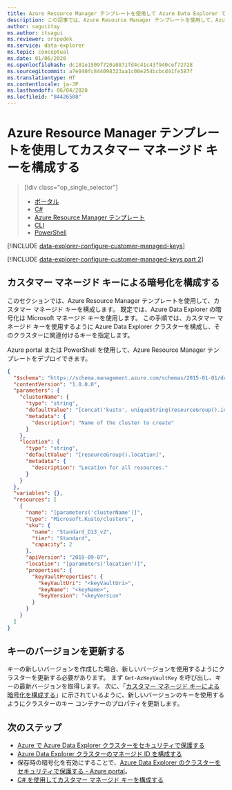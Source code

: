 ```yaml
---
title: Azure Resource Manager テンプレートを使用して Azure Data Explorer でカスタマー マネージド キーを構成する
description: この記事では、Azure Resource Manager テンプレートを使用して、Azure Data Explorer でデータに対するカスタマー マネージド キーの暗号化を構成する方法について説明します。
author: saguiitay
ms.author: itsagui
ms.reviewer: orspodek
ms.service: data-explorer
ms.topic: conceptual
ms.date: 01/06/2020
ms.openlocfilehash: dc181e1509f720a8871fd4c41c43f940cef72728
ms.sourcegitcommit: a7e040fc844098323aa1c00e254bcbcd41fe587f
ms.translationtype: HT
ms.contentlocale: ja-JP
ms.lasthandoff: 06/04/2020
ms.locfileid: "84426508"
---
```

# <a name="configure-customer-managed-keys-using-the-azure-resource-manager-template"></a>Azure Resource Manager テンプレートを使用してカスタマー マネージド キーを構成する

> [!div class="op_single_selector"]
> * [ポータル](customer-managed-keys-portal.md)
> * [C#](customer-managed-keys-csharp.md)
> * [Azure Resource Manager テンプレート](customer-managed-keys-resource-manager.md)
> * [CLI](customer-managed-keys-cli.md)
> * [PowerShell](customer-managed-keys-powershell.md)

[!INCLUDE [data-explorer-configure-customer-managed-keys](includes/data-explorer-configure-customer-managed-keys.md)]

[!INCLUDE [data-explorer-configure-customer-managed-keys part 2](includes/data-explorer-configure-customer-managed-keys-b.md)]

## <a name="configure-encryption-with-customer-managed-keys"></a>カスタマー マネージド キーによる暗号化を構成する

このセクションでは、Azure Resource Manager テンプレートを使用して、カスタマー マネージド キーを構成します。 既定では、Azure Data Explorer の暗号化は Microsoft マネージド キーを使用します。 この手順では、カスタマー マネージド キーを使用するように Azure Data Explorer クラスターを構成し、そのクラスターに関連付けるキーを指定します。

Azure portal または PowerShell を使用して、Azure Resource Manager テンプレートをデプロイできます。

```json
{
  "$schema": "https://schema.management.azure.com/schemas/2015-01-01/deploymentTemplate.json#",
  "contentVersion": "1.0.0.0",
  "parameters": {
    "clusterName": {
      "type": "string",
      "defaultValue": "[concat('kusto', uniqueString(resourceGroup().id))]",
      "metadata": {
        "description": "Name of the cluster to create"
      }
    },
    "location": {
      "type": "string",
      "defaultValue": "[resourceGroup().location]",
      "metadata": {
        "description": "Location for all resources."
      }
    }
  },
  "variables": {},
  "resources": [
    {
      "name": "[parameters('clusterName')]",
      "type": "Microsoft.Kusto/clusters",
      "sku": {
        "name": "Standard_D13_v2",
        "tier": "Standard",
        "capacity": 2
      },
      "apiVersion": "2019-09-07",
      "location": "[parameters('location')]",
      "properties": {
        "keyVaultProperties": {
          "keyVaultUri": "<keyVaultUri>",
          "keyName": "<keyName>",
          "keyVersion": "<keyVersion"
        }
      }
    }
  ]
}
```

## <a name="update-the-key-version"></a>キーのバージョンを更新する

キーの新しいバージョンを作成した場合、新しいバージョンを使用するようにクラスターを更新する必要があります。 まず `Get-AzKeyVaultKey` を呼び出し、キーの最新バージョンを取得します。 次に、「[カスタマー マネージド キーによる暗号化を構成する](#configure-encryption-with-customer-managed-keys)」に示されているように、新しいバージョンのキーを使用するようにクラスターのキー コンテナーのプロパティを更新します。

## <a name="next-steps"></a>次のステップ

* [Azure で Azure Data Explorer クラスターをセキュリティで保護する](security.md)
* [Azure Data Explorer クラスターのマネージド ID を構成する](managed-identities.md)
* 保存時の暗号化を有効にすることで、[Azure Data Explorer のクラスターをセキュリティで保護する - Azure portal](manage-cluster-security.md)。
* [C# を使用してカスタマー マネージド キーを構成する](customer-managed-keys-csharp.md)

